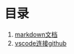 # 目录
1. [markdown文档](https://github.com/heweigeng1/doc/blob/master/markdown-doc.md)
1. [vscode连接github](https://github.com/heweigeng1/doc/blob/master/markdown-doc.md)
